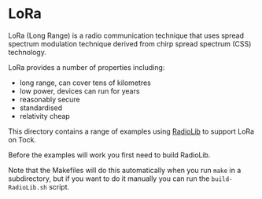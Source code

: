 LoRa
====

LoRa (Long Range) is a radio communication technique that uses
spread spectrum modulation technique derived from chirp spread
spectrum (CSS) technology.

LoRa provides a number of properties including:

 * long range, can cover tens of kilometres
 * low power, devices can run for years
 * reasonably secure
 * standardised
 * relativity cheap

This directory contains a range of examples using
[RadioLib](https://github.com/jgromes/RadioLib) to
support LoRa on Tock.

Before the examples will work you first need to build
RadioLib.

Note that the Makefiles will do this automatically when
you run `make` in a subdirectory, but if you want to do
it manually you can run the `build-RadioLib.sh` script.
